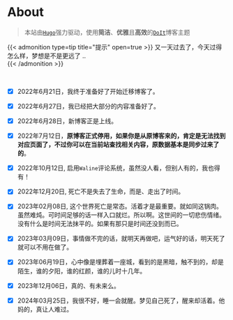 # About


<!--more-->

> 本站由[`Hugo`](https://gohugo.io/)强力驱动，使用**简洁**、**优雅**且**高效**的[`DoIt`](https://github.com/HEIGE-PCloud/DoIt)博客主题

{{< admonition type=tip title="提示"  open=true >}}
又一天过去了，今天过得怎么样，梦想是不是更远了 ..   
{{< /admonition >}}

<br/>

- [x] 2022年6月21日，我终于准备好了开始迁移博客了。

- [x] 2022年6月27日，我已经把大部分的内容准备好了。

- [x] 2022年6月28日，新博客正是上线。

- [x] 2022年7月12日，**原博客正式停用，如果你是从原博客来的，肯定是无法找到对应页面了，不过你可以在当前站查找相关内容，原数据基本是同步过来了的**。

- [x] 2022年10月12日, 启用`Waline`评论系统，虽然没人看，但别人有的，我也得有！

- [x] 2022年12月20日, 死亡不是失去了生命，而是、走出了时间。

- [x] 2023年02月08日, 这个世界死亡是常态。活着才是最重要。就如同这锅肉。虽然难炖。可时间足够的话一样入口就烂。所以啊。这世间的一切悲伤情绪。没有什么是时间无法抹平的。如果有那只是时间还没到而已。  

- [x] 2023年03月09日，事情做不完的话，就明天再做吧，运气好的话，明天死了就可以不用在做了。

- [x] 2023年06月19日，心中像是埋葬着一座城，看到的是黑暗，触不到的，却是陌生，谁的夕阳，谁的红颜，谁的儿时十几年。

- [x] 2023年12月06日，真的、有未来么。

- [x] 2024年03月25日，我很不好，睡一会就醒。梦见自己死了，醒来却活着。他妈的，真让人难过。
